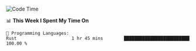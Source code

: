 <!--START_SECTION:waka-->
![Code Time](http://img.shields.io/badge/Code%20Time-1%2C075%20hrs%201%20min-blue)

📊 **This Week I Spent My Time On** 

```text
💬 Programming Languages: 
Rust                     1 hr 45 mins        █████████████████████████   100.00 % 
```


<!--END_SECTION:waka-->